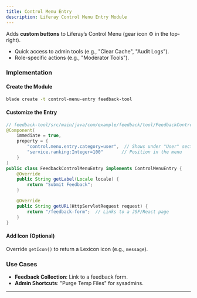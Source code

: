 ```yaml
---
title: Control Menu Entry
description: Liferay Control Menu Entry Module
---
```


Adds **custom buttons** to Liferay’s Control Menu (gear icon ⚙️ in the top-right).

- Quick access to admin tools (e.g., "Clear Cache", "Audit Logs").
- Role-specific actions (e.g., "Moderator Tools").

### Implementation

#### Create the Module

```bash
blade create -t control-menu-entry feedback-tool
```

#### Customize the Entry

```java
// feedback-tool/src/main/java/com/example/feedback/tool/FeedbackControlMenuEntry.java
@Component(
    immediate = true,
    property = {
        "control.menu.entry.category=user",  // Shows under "User" section
        "service.ranking:Integer=100"       // Position in the menu
    }
)
public class FeedbackControlMenuEntry implements ControlMenuEntry {
    @Override
    public String getLabel(Locale locale) {
        return "Submit Feedback";
    }

    @Override
    public String getURL(HttpServletRequest request) {
        return "/feedback-form";  // Links to a JSF/React page
    }
}
```

#### Add Icon (Optional)

Override `getIcon()` to return a Lexicon icon (e.g., `message`).

### Use Cases

- **Feedback Collection**: Link to a feedback form.
- **Admin Shortcuts**: "Purge Temp Files" for sysadmins.

---
